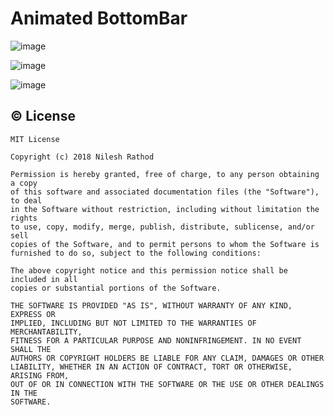 # Animated BottomBar

![image](https://user-images.githubusercontent.com/30828060/77922737-1089ae80-72bf-11ea-8038-c719693d069f.png)


![image](https://user-images.githubusercontent.com/30828060/77922773-1c757080-72bf-11ea-8db7-2d32c9f311af.png)


![image](https://user-images.githubusercontent.com/30828060/77922809-27c89c00-72bf-11ea-9a91-81024436d439.png)

## © License 
```
MIT License

Copyright (c) 2018 Nilesh Rathod

Permission is hereby granted, free of charge, to any person obtaining a copy
of this software and associated documentation files (the "Software"), to deal
in the Software without restriction, including without limitation the rights
to use, copy, modify, merge, publish, distribute, sublicense, and/or sell
copies of the Software, and to permit persons to whom the Software is
furnished to do so, subject to the following conditions:

The above copyright notice and this permission notice shall be included in all
copies or substantial portions of the Software.

THE SOFTWARE IS PROVIDED "AS IS", WITHOUT WARRANTY OF ANY KIND, EXPRESS OR
IMPLIED, INCLUDING BUT NOT LIMITED TO THE WARRANTIES OF MERCHANTABILITY,
FITNESS FOR A PARTICULAR PURPOSE AND NONINFRINGEMENT. IN NO EVENT SHALL THE
AUTHORS OR COPYRIGHT HOLDERS BE LIABLE FOR ANY CLAIM, DAMAGES OR OTHER
LIABILITY, WHETHER IN AN ACTION OF CONTRACT, TORT OR OTHERWISE, ARISING FROM,
OUT OF OR IN CONNECTION WITH THE SOFTWARE OR THE USE OR OTHER DEALINGS IN THE
SOFTWARE.
```

